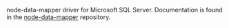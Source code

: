 node-data-mapper driver for Microsoft SQL Server.  Documentation is found in
the [node-data-mapper](https://github.com/benbotto/node-data-mapper)
repository.
